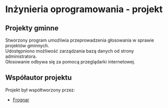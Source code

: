 # Inżynieria oprogramowania - projekt
## Projekty gminne

Stworzony program umożliwia przeprowadzenia głosowania w sprawie projektów gminnych.  
Udostępniono możliwość zarządzania bazą danych od strony administratora.  
Głosowanie odbywa się za pomocą przeglądarki internetowej.

## Współautor projektu
Projekt był współtworzony przez:
- [Frognar](https://github.com/Frognar)